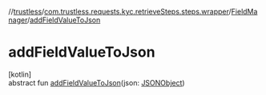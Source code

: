 //[trustless](../../../index.md)/[com.trustless.requests.kyc.retrieveSteps.steps.wrapper](../index.md)/[FieldManager](index.md)/[addFieldValueToJson](add-field-value-to-json.md)

# addFieldValueToJson

[kotlin]\
abstract fun [addFieldValueToJson](add-field-value-to-json.md)(json: [JSONObject](https://developer.android.com/reference/kotlin/org/json/JSONObject.html))
